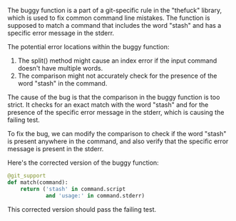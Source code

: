The buggy function is a part of a git-specific rule in the "thefuck" library, which is used to fix common command line mistakes. The function is supposed to match a command that includes the word "stash" and has a specific error message in the stderr.

The potential error locations within the buggy function:
1. The split() method might cause an index error if the input command doesn't have multiple words.
2. The comparison might not accurately check for the presence of the word "stash" in the command.

The cause of the bug is that the comparison in the buggy function is too strict. It checks for an exact match with the word "stash" and for the presence of the specific error message in the stderr, which is causing the failing test.

To fix the bug, we can modify the comparison to check if the word "stash" is present anywhere in the command, and also verify that the specific error message is present in the stderr.

Here's the corrected version of the buggy function:
```python
@git_support
def match(command):
    return ('stash' in command.script
            and 'usage:' in command.stderr)
```
This corrected version should pass the failing test.